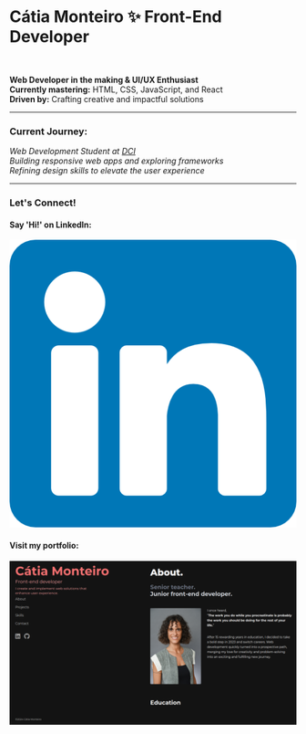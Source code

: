 # **Cátia Monteiro** ✨ Front-End Developer  

<br>

**Web Developer in the making & UI/UX Enthusiast**  
**Currently mastering:** HTML, CSS, JavaScript, and React  
**Driven by:** Crafting creative and impactful solutions

---

### **Current Journey:**  
*Web Development Student at [DCI](https://start.digitalcareerinstitute.org)*  
*Building responsive web apps and exploring frameworks*  
*Refining design skills to elevate the user experience*

---

### **Let's Connect!**

#### Say 'Hi!' on LinkedIn:

[![LinkedIn](./linkedin-icon.png)](https://www.linkedin.com/in/catiamonteirov/) 

#### Visit my portfolio:

[![Portfolio](./portfolio-preview.png)](https://diecatiamonteiro.github.io/portfolio-website/)


